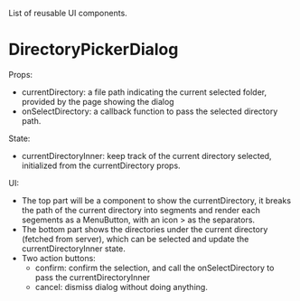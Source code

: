 List of reusable UI components.

# DirectoryPickerDialog

Props:

- currentDirectory: a file path indicating the current selected folder, provided by the page showing the dialog
- onSelectDirectory: a callback function to pass the selected directory path.

State:

- currentDirectoryInner: keep track of the current directory selected, initialized from the currentDirectory props.

UI:

- The top part will be a component to show the currentDirectory, it breaks the path of the current directory into segments and render each segements as a MenuButton, with an icon > as the separators.
- The bottom part shows the directories under the current directory (fetched from server), which can be selected and update the currentDirectoryInner state.
- Two action buttons:
  - confirm: confirm the selection, and call the onSelectDirectory to pass the currentDirectoryInner
  - cancel: dismiss dialog without doing anything.
